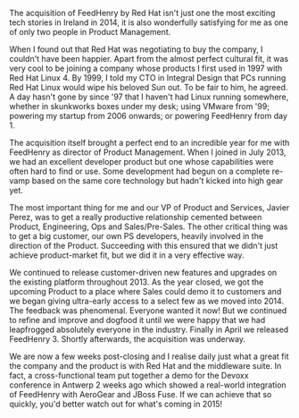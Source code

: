 The acquisition of FeedHenry by Red Hat isn't just one the most exciting tech stories in Ireland in 2014, it is also wonderfully satisfying for me as one of only two people in Product Management.

When I found out that Red Hat was negotiating to buy the company, I couldn't have been happier. Apart from the almost perfect cultural fit, it was very cool to be joining a company whose products I first used in 1997 with Red Hat Linux 4. By 1999, I told my CTO in Integral Design that PCs running Red Hat Linux would wipe his beloved Sun out. To be fair to him, he agreed. A day hasn't gone by since '97 that I haven't had Linux running somewhere, whether in skunkworks boxes under my desk; using VMware from '99; powering my startup from 2006 onwards; or powering FeedHenry from day 1.

The acquisition itself brought a perfect end to an incredible year for me with FeedHenry as director of Product Management. When I joined in July 2013, we had an excellent developer product but one whose capabilities were often hard to find or use. Some development had begun on a complete re-vamp based on the same core technology but hadn't kicked into high gear yet.

The most important thing for me and our VP of Product and Services, Javier Perez, was to get a really productive relationship cemented between Product, Engineering, Ops and Sales/Pre-Sales. The other critical thing was to get a big customer, our own PS developers, heavily involved in the direction of the Product. Succeeding with this ensured that we didn't just achieve product-market fit, but we did it in a very effective way.  

We continued to release customer-driven new features and upgrades on the existing platform throughout 2013. As the year closed, we got the upcoming Product to a place where Sales could demo it to customers and we began giving ultra-early access to a select few as we moved into 2014. The feedback was phenomenal. Everyone wanted it now! But we continued to refine and improve and dogfood it until we were happy that we had leapfrogged absolutely everyone in the industry. Finally in April we released FeedHenry 3. Shortly afterwards, the acquisition was underway.

We are now a few weeks post-closing and I realise daily just what a great fit the company and the product is with Red Hat and the middleware suite. In fact, a cross-functional team put together a demo for the Devoxx conference in Antwerp 2 weeks ago which showed a real-world integration of FeedHenry with AeroGear and JBoss Fuse. If we can achieve that so quickly, you'd better watch out for what's coming in 2015!
